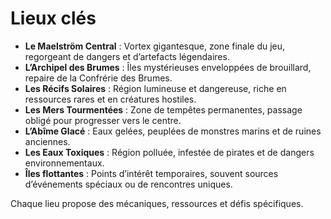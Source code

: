 # Lieux clés

- **Le Maelström Central** : Vortex gigantesque, zone finale du jeu, regorgeant de dangers et d’artefacts légendaires.
- **L’Archipel des Brumes** : Îles mystérieuses enveloppées de brouillard, repaire de la Confrérie des Brumes.
- **Les Récifs Solaires** : Région lumineuse et dangereuse, riche en ressources rares et en créatures hostiles.
- **Les Mers Tourmentées** : Zone de tempêtes permanentes, passage obligé pour progresser vers le centre.
- **L’Abîme Glacé** : Eaux gelées, peuplées de monstres marins et de ruines anciennes.
- **Les Eaux Toxiques** : Région polluée, infestée de pirates et de dangers environnementaux.
- **Îles flottantes** : Points d’intérêt temporaires, souvent sources d’événements spéciaux ou de rencontres uniques.

Chaque lieu propose des mécaniques, ressources et défis spécifiques.
